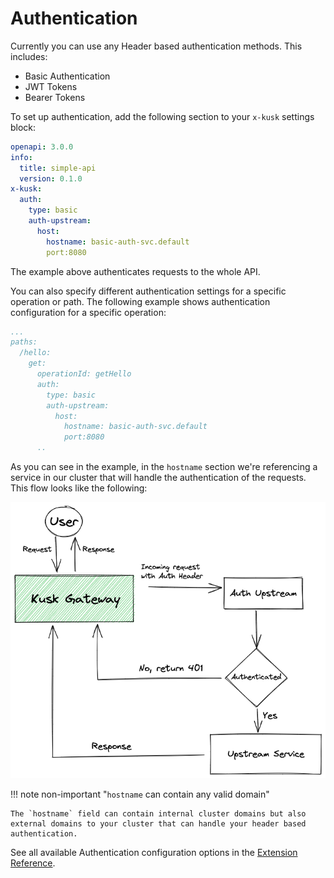 # Authentication

Currently you can use any Header based authentication methods. This includes:
- Basic Authentication
- JWT Tokens
- Bearer Tokens

To set up authentication, add the following section to your `x-kusk` settings block:

```yaml
openapi: 3.0.0
info:
  title: simple-api
  version: 0.1.0
x-kusk:
  auth:
    type: basic
    auth-upstream:
      host:
        hostname: basic-auth-svc.default
        port:8080
```

The example above authenticates requests to the whole API.

You can also specify different authentication settings for a specific operation or path. The following example shows authentication configuration for a specific operation:

```yaml
...
paths:
  /hello:
    get:
      operationId: getHello
      auth:
        type: basic
        auth-upstream:
          host:
            hostname: basic-auth-svc.default
            port:8080
      ..
```

As you can see in the example, in the `hostname` section we're referencing a service in our cluster that will handle the authentication of the requests. This flow looks like the following: 

![kusk-gateway basic-auth diagram](../img/basic-auth.png)

!!! note non-important "`hostname` can contain any valid domain"

    The `hostname` field can contain internal cluster domains but also external domains to your cluster that can handle your header based authentication.

See all available Authentication configuration options in the [Extension Reference](../../reference/extension/#authentication).
